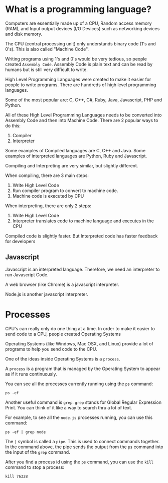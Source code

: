 # What is a programming language?

Computers are essentially made up of a CPU, Random access memory
(RAM), and Input output devices (I/O Devices) such as networking
devices and disk memory.

The CPU (central processing unit) only understands binary code (1's and
0's). This is also called "Machine Code".

Writing programs using 1's and 0's would be very tedious, so people
created `Assembly Code`. Assembly Code is plain text and can be read
by humans but is still very difficult to write.

High Level Programming Languages were created to make it easier for
people to write programs. There are hundreds of high level programming
languages. 

Some of the most popular are: C, C++, C#, Ruby, Java, Javascript, PHP
and Python.

All of these High Level Programming Languages needs to be converted
into Assembly Code and then into Machine Code. There are 2 popular
ways to do this:

1. Compiler
2. Interpreter

Some examples of Compiled languages are C, C++ and Java. Some examples
of interpreted languages are Python, Ruby and Javascript. 

Compiling and Interpreting are very similar, but slightly different.

When compiling, there are 3 main steps: 

1. Write High Level Code
2. Run compiler program to convert to machine code. 
3. Machine code is executed by CPU

When interpreting, there are only 2 steps: 

1. Write High Level Code
2. Interpreter translates code to machine language and executes in the CPU

Compiled code is slightly faster. But Interpreted code has faster
feedback for developers

## Javascript

Javascript is an interpreted language. Therefore, we need an
interpreter to run Javascript Code. 

A web browser (like Chrome) is a javascript interpreter. 

Node.js is another javascript interpreter. 

# Processes

CPU's can really only do one thing at a time. In order to make it easier to send code to a CPU, people created Operating Systems

Operating Systems (like Windows, Mac OSX, and Linux) provide a lot of
programs to help you send code to the CPU. 

One of the ideas inside Operating Systems is a `process`. 

A `process` is a program that is managed by the Operating System to
appear as if it runs continuously.

You can see all the processes currently running using the `ps` command:

	ps -ef
	
Another useful command is `grep`. `grep` stands for Global Regular
Expression Print. You can think of it like a way to search thru a lot
of text.

For example, to see all the `node.js` processes running, you can use this command: 

	ps -ef | grep node
	
The `|` symbol is called a `pipe`. This is used to connect commands
together. In the command above, the pipe sends the output from the
`ps` command into the input of the `grep` command.

After you find a process id using the `ps` command, you can use the
`kill` command to stop a process:

	kill 76328
	
